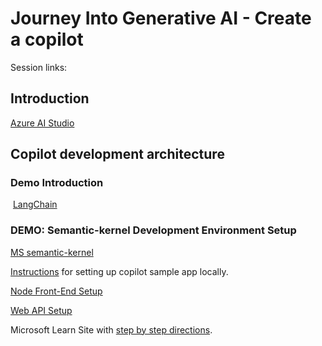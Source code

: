 # Journey Into Generative AI - Create a copilot
Session links:

## Introduction

[Azure AI Studio](https://oai.azure.com/)

## Copilot development architecture

### Demo Introduction

​	[LangChain](https://www.langchain.com/)

### DEMO: Semantic-kernel Development Environment Setup

[MS semantic-kernel](https://github.com/microsoft/semantic-kernel)

[Instructions](https://github.com/microsoft/chat-copilot/blob/main/README.md) for setting up copilot sample app locally.

[Node Front-End Setup](https://github.com/microsoft/chat-copilot/blob/main/webapp/README.md)

[Web API Setup](https://github.com/microsoft/chat-copilot/blob/main/webapi/README.md)

Microsoft Learn Site with [step by step directions](https://learn.microsoft.com/en-us/semantic-kernel/chat-copilot/).

